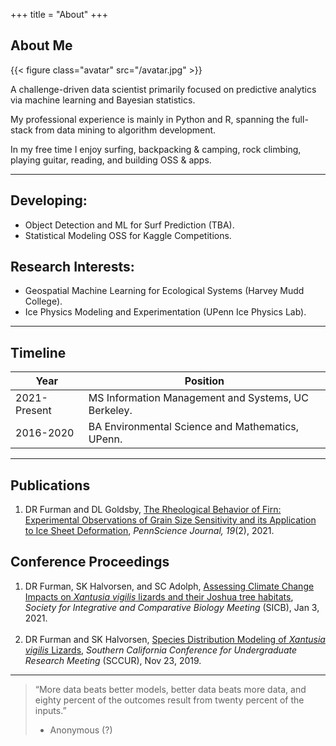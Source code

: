 +++
title = "About"
+++

## About Me

{{< figure class="avatar" src="/avatar.jpg" >}}

A challenge-driven data scientist primarily focused on predictive analytics via machine learning and Bayesian statistics.

My professional experience is mainly in Python and R, spanning the full-stack from data mining to algorithm development.

In my free time I enjoy surfing, backpacking & camping, rock climbing, playing guitar, reading, and building OSS & apps.  

---

## Developing:

- Object Detection and ML for Surf Prediction (TBA).
- Statistical Modeling OSS for Kaggle Competitions.

## Research Interests:

- Geospatial Machine Learning for Ecological Systems (Harvey Mudd College).
- Ice Physics Modeling and Experimentation (UPenn Ice Physics Lab).

---

## Timeline

Year | Position
-----|-------
2021-Present | MS Information Management and Systems, UC Berkeley.
2016-2020 | BA Environmental Science and Mathematics, UPenn.

---

## Publications

1. DR Furman and DL Goldsby, <ins>The Rheological Behavior of Firn: Experimental Observations of Grain Size Sensitivity and its Application to Ice Sheet Deformation</ins>, *PennScience Journal, 19*(2), 2021.

## Conference Proceedings

1. DR Furman, SK Halvorsen, and SC Adolph, <ins>Assessing Climate Change Impacts on *Xantusia vigilis* lizards and their Joshua tree habitats</ins>, *Society for Integrative and Comparative Biology Meeting* (SICB), Jan 3, 2021. <br><br>
2. DR Furman and SK Halvorsen, <ins>Species Distribution Modeling of *Xantusia vigilis* Lizards</ins>, *Southern California Conference for Undergraduate Research Meeting* (SCCUR), Nov 23, 2019.

---

> “More data beats better models, better data beats more data, and eighty percent of the outcomes result from twenty percent of the inputs.”
> - Anonymous (?)
